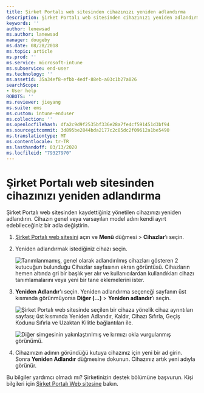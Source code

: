 ```yaml
---
title: Şirket Portalı web sitesinden cihazınızı yeniden adlandırma
description: Şirket Portalı web sitesinden cihazınızı yeniden adlandırmayı öğrenin.
keywords: ''
author: lenewsad
ms.author: lanewsad
manager: dougeby
ms.date: 08/28/2018
ms.topic: article
ms.prod: ''
ms.service: microsoft-intune
ms.subservice: end-user
ms.technology: ''
ms.assetid: 35a34ef8-efbb-4edf-88eb-a03c1b27a026
searchScope:
- User help
ROBOTS: ''
ms.reviewer: jieyang
ms.suite: ems
ms.custom: intune-enduser
ms.collection: ''
ms.openlocfilehash: dfa2c9d9f2535bf336e28a7fe4cf591451d3bf94
ms.sourcegitcommit: 3d895be2844bda2177c2c85dc2f09612a1be5490
ms.translationtype: MT
ms.contentlocale: tr-TR
ms.lasthandoff: 03/13/2020
ms.locfileid: "79327970"
---
```

# <a name="rename-your-device-from-the-company-portal-website"></a>Şirket Portalı web sitesinden cihazınızı yeniden adlandırma

Şirket Portalı web sitesinden kaydettiğiniz yönetilen cihazınızı yeniden adlandırın. Cihazın genel veya varsayılan model adını kendi ayırt edebileceğiniz bir adla değiştirin.

1. [Şirket Portalı web sitesini](https://portal.manage.microsoft.com) açın ve __Menü__ düğmesi > __Cihazlar__’ı seçin.  

2. Yeniden adlandırmak istediğiniz cihazı seçin.

    ![Tanımlanmamış, genel olarak adlandırılmış cihazları gösteren 2 kutucuğun bulunduğu Cihazlar sayfasının ekran görüntüsü. Cihazların hemen altında gri bir başlık yer alır ve kullanıcılardan kullandıkları cihazı tanımlamalarını veya yeni bir tane eklemelerini ister.](./media/rename-reset-device-step2-1808.png)   

3. **Yeniden Adlandır**'ı seçin. Yeniden adlandırma seçeneği sayfanın üst kısmında görünmüyorsa **Diğer (...)**  > **Yeniden adlandır**’ı seçin.   

   ![Şirket Portalı web sitesinde seçilen bir cihaza yönelik cihaz ayrıntıları sayfası; üst kısmında Yeniden Adlandır, Kaldır, Cihazı Sıfırla, Geçiş Kodunu Sıfırla ve Uzaktan Kilitle bağlantıları ile. ](./media/rename-reset-device-1808.png)   

    ![Diğer simgesinin yakınlaştırılmış ve kırmızı okla vurgulanmış görünümü.](./media/rename-reset-device-step3-more-1808.png)  

4. Cihazınızın adının göründüğü kutuya cihazınız için yeni bir ad girin. Sonra **Yeniden Adlandır** düğmesine dokunun. Cihazınız artık yeni adıyla görünür.  

Bu bilgiler yardımcı olmadı mı? Şirketinizin destek bölümüne başvurun. Kişi bilgileri için [Şirket Portalı Web sitesine](https://go.microsoft.com/fwlink/?linkid=2010980) bakın.  
